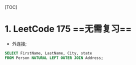 [TOC]

# 1. LeetCode 175 ==无需复习==

- 外连接;

```sql
SELECT FirstName, LastName, City, state
FROM Person NATURAL LEFT OUTER JOIN Address;
```